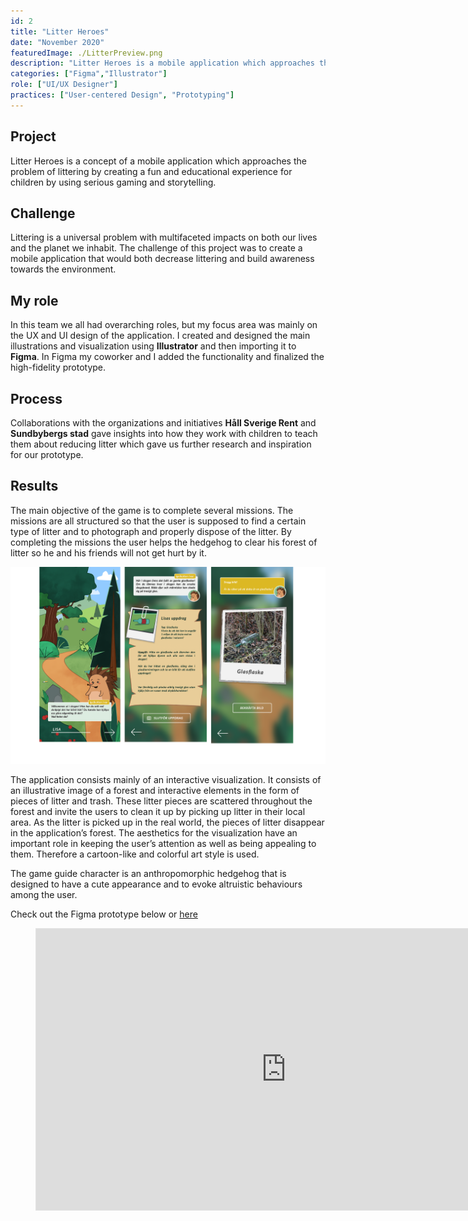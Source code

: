 ```yaml
---
id: 2
title: "Litter Heroes"
date: "November 2020"
featuredImage: ./LitterPreview.png
description: "Litter Heroes is a mobile application which approaches the problem of littering by creating a fun and educational experience for children"
categories: ["Figma","Illustrator"]
role: ["UI/UX Designer"]
practices: ["User-centered Design", "Prototyping"]
---
```


## Project
Litter Heroes is a concept of a mobile application which approaches the problem of littering by creating a fun and educational experience for children by using serious gaming and storytelling.
## Challenge
Littering is a universal problem with multifaceted impacts on both our lives and the planet we inhabit. The challenge of this project was to create a mobile application that would both decrease littering and build awareness towards the environment.

## My role
In this team we all had overarching roles, but my focus area was mainly on the UX and UI design of the application. I created and designed the main illustrations and visualization using **Illustrator** and then importing it to **Figma**. In Figma my coworker and I added the functionality and finalized the high-fidelity prototype. 

## Process
Collaborations with the organizations and initiatives **Håll Sverige Rent** and **Sundbybergs stad** gave insights into how they work with children to teach them about reducing litter which gave us further research and inspiration for our prototype.

## Results
The main objective of the game is to complete several missions. The missions are all structured so that the user is supposed to find a certain type of litter and to photograph and properly dispose of the litter. By completing the missions the user helps the hedgehog to clear his forest of litter so he and his friends will not get hurt by it. 

![Litter](./Litter.png)

The application consists mainly of an interactive visualization. It consists of an illustrative image of a forest and interactive elements in the form of pieces of litter and trash. These litter pieces are scattered throughout the forest and invite the users to clean it up by picking up litter in their local area. As the litter is picked up in the real world, the pieces of litter disappear in the application’s forest. The aesthetics for the visualization have an important role in keeping the user’s attention as well as being appealing to them. Therefore a cartoon-like and colorful art style is used.

The game guide character is an anthropomorphic hedgehog that is designed to have a cute appearance and to evoke altruistic behaviours among the user.


Check out the Figma prototype below or [here](https://www.figma.com/proto/EF84OjGYwnTvbKCt0koe9W/Skr%C3%A4papp?node-id=32%3A2&scaling=min-zoom)

<figure class="video_container">
 <iframe style="border: 1px solid rgba(0, 0, 0, 0.1);" width="800" height="450" src="https://www.figma.com/embed?embed_host=share&url=https%3A%2F%2Fwww.figma.com%2Fproto%2FEF84OjGYwnTvbKCt0koe9W%2FSkr%25C3%25A4papp%3Fnode-id%3D32%253A2%26scaling%3Dscale-down" allowfullscreen></iframe>
</figure>



